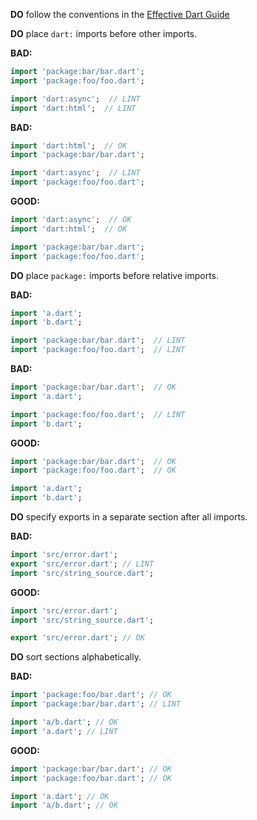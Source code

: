 
**DO** follow the conventions in the 
[Effective Dart Guide](https://dart.dev/guides/language/effective-dart/style#ordering)

**DO** place `dart:` imports before other imports.

**BAD:**
```dart
import 'package:bar/bar.dart';
import 'package:foo/foo.dart';

import 'dart:async';  // LINT
import 'dart:html';  // LINT
```

**BAD:**
```dart
import 'dart:html';  // OK
import 'package:bar/bar.dart';

import 'dart:async';  // LINT
import 'package:foo/foo.dart';
```

**GOOD:**
```dart
import 'dart:async';  // OK
import 'dart:html';  // OK

import 'package:bar/bar.dart';
import 'package:foo/foo.dart';
```

**DO** place `package:` imports before relative imports.

**BAD:**
```dart
import 'a.dart';
import 'b.dart';

import 'package:bar/bar.dart';  // LINT
import 'package:foo/foo.dart';  // LINT
```

**BAD:**
```dart
import 'package:bar/bar.dart';  // OK
import 'a.dart';

import 'package:foo/foo.dart';  // LINT
import 'b.dart';
```

**GOOD:**
```dart
import 'package:bar/bar.dart';  // OK
import 'package:foo/foo.dart';  // OK

import 'a.dart';
import 'b.dart';
```

**DO** specify exports in a separate section after all imports.

**BAD:**
```dart
import 'src/error.dart';
export 'src/error.dart'; // LINT
import 'src/string_source.dart';
```

**GOOD:**
```dart
import 'src/error.dart';
import 'src/string_source.dart';

export 'src/error.dart'; // OK
```

**DO** sort sections alphabetically.

**BAD:**
```dart
import 'package:foo/bar.dart'; // OK
import 'package:bar/bar.dart'; // LINT

import 'a/b.dart'; // OK
import 'a.dart'; // LINT
```

**GOOD:**
```dart
import 'package:bar/bar.dart'; // OK
import 'package:foo/bar.dart'; // OK

import 'a.dart'; // OK
import 'a/b.dart'; // OK
```
